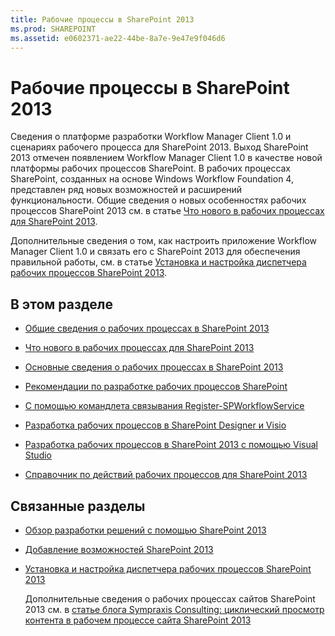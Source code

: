 ```yaml
---
title: Рабочие процессы в SharePoint 2013
ms.prod: SHAREPOINT
ms.assetid: e0602371-ae22-44be-8a7e-9e47e9f046d6
---
```



# Рабочие процессы в SharePoint 2013
Сведения о платформе разработки Workflow Manager Client 1.0 и сценариях рабочего процесса для SharePoint 2013.
Выход SharePoint 2013 отмечен появлением Workflow Manager Client 1.0 в качестве новой платформы рабочих процессов SharePoint. В рабочих процессах SharePoint, созданных на основе Windows Workflow Foundation 4, представлен ряд новых возможностей и расширений функциональности. Общие сведения о новых особенностях рабочих процессов SharePoint 2013 см. в статье  [Что нового в рабочих процессах для SharePoint 2013](what-s-new-in-workflows-for-sharepoint-2013.md).
  
    
    

Дополнительные сведения о том, как настроить приложение Workflow Manager Client 1.0 и связать его с SharePoint 2013 для обеспечения правильной работы, см. в статье  [Установка и настройка диспетчера рабочих процессов SharePoint 2013](set-up-and-configure-sharepoint-2013-workflow-manager.md).
## В этом разделе


-  [Общие сведения о рабочих процессах в SharePoint 2013](get-started-with-workflows-in-sharepoint-2013.md)
    
  
-  [Что нового в рабочих процессах для SharePoint 2013](what-s-new-in-workflows-for-sharepoint-2013.md)
    
  
-  [Основные сведения о рабочих процессах в SharePoint 2013](sharepoint-2013-workflow-fundamentals.md)
    
  
-  [Рекомендации по разработке рабочих процессов SharePoint](sharepoint-workflow-development-best-practices.md)
    
  
-  [С помощью командлета связывания Register-SPWorkflowService](using-the-pairing-cmdlet-register-spworkflowservice.md)
    
  
-  [Разработка рабочих процессов в SharePoint Designer и Visio](workflow-development-in-sharepoint-designer-and-visio.md)
    
  
-  [Разработка рабочих процессов в SharePoint 2013 с помощью Visual Studio](develop-sharepoint-2013-workflows-using-visual-studio.md)
    
  
-  [Справочник по действий рабочих процессов для SharePoint 2013](workflow-actions-and-activities-reference-for-sharepoint-2013.md)
    
  

## Связанные разделы


-  [Обзор разработки решений с помощью SharePoint 2013](sharepoint-2013-development-overview.md)
    
  
-  [Добавление возможностей SharePoint 2013](add-sharepoint-2013-capabilities.md)
    
  
-  [Установка и настройка диспетчера рабочих процессов SharePoint 2013](set-up-and-configure-sharepoint-2013-workflow-manager.md)
    
    Дополнительные сведения о рабочих процессах сайтов SharePoint 2013 см. в  [статье блога Sympraxis Consulting: циклический просмотр контента в рабочем процессе сайта SharePoint 2013](http://sympmarc.com/2016/01/14/looping-through-content-in-a-sharepoint-2013-site-workflow-part-1-introduction)
    
  

